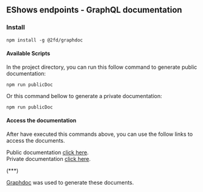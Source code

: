 ## EShows endpoints - GraphQL documentation

### Install

 `npm install -g @2fd/graphdoc`


#### Available Scripts

In the project directory, you can run this follow command to generate public documentation:

 `npm run publicDoc`


Or this command bellow to generate a private documentation:

`npm run publicDoc`


#### Access the documentation

After have executed this commands above, you can use the follow links to access the documents.<br>

Public documentation [click here](./publicDoc).
<br>
Private documentation [click here](./privateDoc).


(***)

[Graphdoc](https://github.com/2fd/graphdoc) was used to generate these documents.<br>


